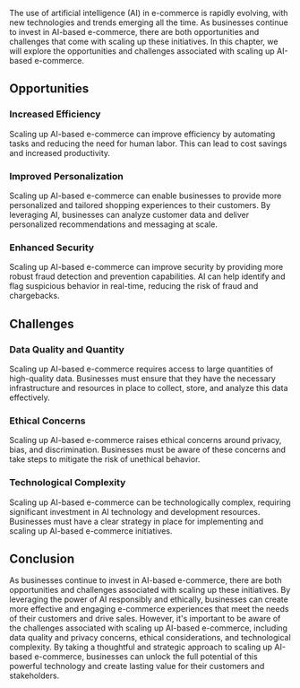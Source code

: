 
The use of artificial intelligence (AI) in e-commerce is rapidly evolving, with new technologies and trends emerging all the time. As businesses continue to invest in AI-based e-commerce, there are both opportunities and challenges that come with scaling up these initiatives. In this chapter, we will explore the opportunities and challenges associated with scaling up AI-based e-commerce.

Opportunities
-------------

### Increased Efficiency

Scaling up AI-based e-commerce can improve efficiency by automating tasks and reducing the need for human labor. This can lead to cost savings and increased productivity.

### Improved Personalization

Scaling up AI-based e-commerce can enable businesses to provide more personalized and tailored shopping experiences to their customers. By leveraging AI, businesses can analyze customer data and deliver personalized recommendations and messaging at scale.

### Enhanced Security

Scaling up AI-based e-commerce can improve security by providing more robust fraud detection and prevention capabilities. AI can help identify and flag suspicious behavior in real-time, reducing the risk of fraud and chargebacks.

Challenges
----------

### Data Quality and Quantity

Scaling up AI-based e-commerce requires access to large quantities of high-quality data. Businesses must ensure that they have the necessary infrastructure and resources in place to collect, store, and analyze this data effectively.

### Ethical Concerns

Scaling up AI-based e-commerce raises ethical concerns around privacy, bias, and discrimination. Businesses must be aware of these concerns and take steps to mitigate the risk of unethical behavior.

### Technological Complexity

Scaling up AI-based e-commerce can be technologically complex, requiring significant investment in AI technology and development resources. Businesses must have a clear strategy in place for implementing and scaling up AI-based e-commerce initiatives.

Conclusion
----------

As businesses continue to invest in AI-based e-commerce, there are both opportunities and challenges associated with scaling up these initiatives. By leveraging the power of AI responsibly and ethically, businesses can create more effective and engaging e-commerce experiences that meet the needs of their customers and drive sales. However, it's important to be aware of the challenges associated with scaling up AI-based e-commerce, including data quality and privacy concerns, ethical considerations, and technological complexity. By taking a thoughtful and strategic approach to scaling up AI-based e-commerce, businesses can unlock the full potential of this powerful technology and create lasting value for their customers and stakeholders.
